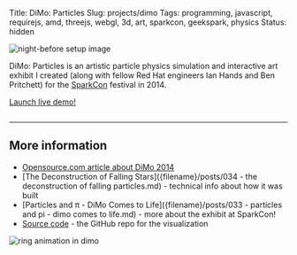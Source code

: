 Title: DiMo: Particles
Slug: projects/dimo
Tags: programming, javascript, requirejs, amd, threejs, webgl, 3d, art, sparkcon, geekspark, physics
Status: hidden

<img class="col-md-7" src="{filename}/static/images/projects/dimo/setup.jpg" alt="night-before setup image" style="padding-left: 0; padding-right: 30px" />

DiMo: Particles is an artistic particle physics simulation and interactive art
exhibit I created (along with fellow Red Hat engineers Ian Hands and Ben
Pritchett) for the [SparkCon][sparkcon] festival in 2014.

<p><a class="btn btn-default btn-lg" href="/static/projects/dimo/">Launch live demo!</a></p>

<p style="clear:both;height:0">&nbsp;</p>

<hr>

## More information

 - [Opensource.com article about DiMo 2014][osdc]
 - [The Deconstruction of Falling Stars]({filename}/posts/034 - the deconstruction of falling particles.md) - technical info about how it was built
 - [Particles and π - DiMo Comes to Life]({filename}/posts/033 - particles and pi - dimo comes to life.md) - more about the exhibit at SparkCon!
 - [Source code][dimogit] - the GitHub repo for the visualization

![ring animation in dimo]({filename}/static/images/033/ring-anim.gif)

[sparkcon]: https://en.wikipedia.org/wiki/Sparkcon
[dimogit]: https://github.com/geekspark-rh/dimo-renderer
[osdc]: http://opensource.com/life/15/2/sparkcon-geekspark-digital-motion-exhibit
